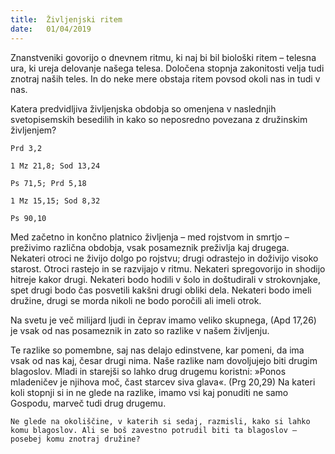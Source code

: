 ```yaml
---
title:  Življenjski ritem
date:   01/04/2019
---
```


Znanstveniki govorijo o dnevnem ritmu, ki naj bi bil biološki ritem – telesna ura, ki ureja delovanje našega telesa. Določena stopnja zakonitosti velja tudi znotraj naših teles. In do neke mere obstaja ritem povsod okoli nas in tudi v nas.

Katera predvidljiva življenjska obdobja so omenjena v naslednjih svetopisemskih besedilih in kako so neposredno povezana z družinskim življenjem?

`Prd 3,2`

`1 Mz 21,8; Sod 13,24`

`Ps 71,5; Prd 5,18`

`1 Mz 15,15; Sod 8,32`

`Ps 90,10`

Med začetno in končno platnico življenja – med rojstvom in smrtjo – preživimo različna obdobja, vsak posameznik preživlja kaj drugega. Nekateri otroci ne živijo dolgo po rojstvu; drugi odrastejo in doživijo visoko starost. Otroci rastejo in se razvijajo v ritmu. Nekateri spregovorijo in shodijo hitreje kakor drugi. Nekateri bodo hodili v šolo in doštudirali v strokovnjake, spet drugi bodo čas posvetili kakšni drugi obliki dela. Nekateri bodo imeli družine, drugi se morda nikoli ne bodo poročili ali imeli otrok.

Na svetu je več milijard ljudi in čeprav imamo veliko skupnega, (Apd 17,26) je vsak od nas posameznik in zato so razlike v našem življenju.

Te razlike so pomembne, saj nas delajo edinstvene, kar pomeni, da ima vsak od nas kaj, česar drugi nima. Naše razlike nam dovoljujejo biti drugim blagoslov. Mladi in starejši so lahko drug drugemu koristni: »Ponos mladeničev je njihova moč, čast starcev siva glava«. (Prg 20,29) Na kateri koli stopnji si in ne glede na razlike, imamo vsi kaj ponuditi ne samo Gospodu, marveč tudi drug drugemu.

`Ne glede na okoliščine, v katerih si sedaj, razmisli, kako si lahko komu blagoslov. Ali se boš zavestno potrudil biti ta blagoslov – posebej komu znotraj družine?`
